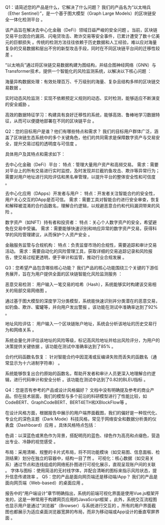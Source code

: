 Q1：请简述您的产品是什么，它解决了什么问题？
我们的产品名为“以太哨兵（Ether Sentinel）”，是一个基于图大模型（Graph Large Models）的区块链安全一体化检测平台 。

该产品旨在解决去中心化金融（DeFi）领域日益严峻的安全问题 。当前，区块链交易平台因合约漏洞、闪电贷攻击、欺诈交易等安全事件，已累计遭受了数十亿美元的巨额损失 。传统的检测方法往往依赖于历史数据和人工经验，难以应对海量复杂的交易数据和层出不穷的新型攻击手段，同时在不同区块链平台间的迁移性较差 。





“以太哨兵”通过将区块链交易数据构建为图结构，并结合图神经网络（GNN）与Transformer技术，提供一个智能化的风险监测系统，以解决以下核心问题 ：




海量异构数据处理：有效处理百万、千万级别的海量、复杂且结构多样的区块链交易数据 。

实时动态风险监测：实现不依赖预定义规则的动态、实时检测，能够适应不断演变的安全威胁 。

高效的数据特征学习：构建具有良好迁移性的系统，能够高效、鲁棒地学习数据特征，从而可以便捷地部署在不同的区块链平台 。


Q2：您的目标用户是谁？他们有哪些特点和需求？
我们的目标用户群体广泛，涵盖了区块链生态系统中的多个关键角色，他们的共同需求是保障数字资产与交易安全，提升交易过程的透明度与可信度 。


具体用户及其特点和需求如下：

去中心化金融（DeFi）平台：
特点：管理大量用户资产和高频交易。
需求：需要对平台上的所有交易进行实时监控，及时发现并拦截钓鱼攻击、欺诈等异常行为；需要对用户地址进行风险评估和黑名单管理，以提升平台的整体安全性和可信度 。

去中心化应用（DApps）开发者与用户：
特点：开发者关注智能合约的安全性，用户关心交互的DApp是否可信。
需求：需要工具对智能合约进行安全审查，恢复和解释被混淆的合约函数名，理解合约逻辑，以规避恶意合约和代码漏洞带来的风险 。

数字资产（如NFT）持有者和投资者：
特点：关心个人数字资产的安全，希望避免在交易中受骗。
需求：需要能够快速识别和响应异常的数字资产交易，获得科学的风险管理建议，从而保护个人资产安全 。

金融服务监管与合规机构：
特点：负责监督市场的合规性，需要追踪和审计交易活动。
需求：需要自动化的风险管理工具，获取详细的交易追踪记录和风险报告，使交易过程更透明，便于审计和监管，推动行业合规发展 。

Q3：您希望产品包含哪些核心功能？
我们产品的核心功能围绕三个关键的下游任务展开，旨在为用户提供全面的区块链智能化风险监测服务 ：



恶意交易检测：
用户输入一笔交易的哈希（Hash），系统能够实时构建该交易相关的局部交易网络图 。



通过基于图大模型的深度学习分类模型，系统能快速识别并分类潜在的恶意交易，如钓鱼、欺诈、蜜罐等，并向用户发出警报 。该功能在测试中准确率达到了92% 。




地址风险评估：
用户输入一个区块链账户地址，系统会分析该地址的历史交易行为和网络关系 。


系统会量化并评估该地址的风险等级，标记高风险地址并给出风险评分，为用户的决策提供关键依据 。该功能在测试中准确率达到了85% 。




合约代码函数名恢复：
针对智能合约中因混淆或反编译失败而丢失的函数名（通常显示为十六进制字符串） 。



系统能够恢复出合约原始的函数名，帮助开发者和审计人员更深入地理解合约逻辑，进行代码审计和安全分析 。该功能在测试中达到了0.82的BLEU指标 。




Q4：您是否有参考的产品或设计风格偏好？
文档中没有明确提及参考的商业产品。但在技术层面，我们的模型与多个前沿的科研模型进行了性能比较，如CodeBERT、GraphCodeBERT、BERT4ETH和XBlockFlow等 。

在设计风格方面，根据报告中展示的用户端界面截图，我们的偏好是一种现代化、专业化的深色主题（Dark Mode）科技风格，常见于网络安全和数据分析类的仪表盘（Dashboard）应用 。具体风格特点包括：




色调：以深蓝色或黑色作为背景，搭配明亮的蓝色、绿色作为高亮和点缀色，营造出专业、冷静的视觉感受 。

布局：采用清晰、规整的卡片式布局，将不同功能模块（如交易图、信息面板、检测结果）划分在独立的容器中，结构一目了然 。
可视化：核心数据（如交易关系）通过节点和连线组成的网络拓扑图进行可视化展示，直观呈现账户间的关联 。
字体与图标：使用简洁的无衬线字体，并配合清晰的图标来指示风险状态，提升信息传递效率 。
Q5：您的产品是面向网页端还是移动端/App？
我们的产品是面向网页端（Web-based）的桌面应用 。


报告中的“用户端设计”章节明确指出，系统的前端可视化界面是使用Vue.js框架开发的，这是一种常用于构建网页应用的JavaScript框架 。此外，系统交互流程图也显示用户是通过“浏览器”（Browser）与系统进行交互的 。所有的用户界面截图也都展示为适应桌面浏览器宽屏的布局，而非为移动端或App设计的垂直窄屏界面 。